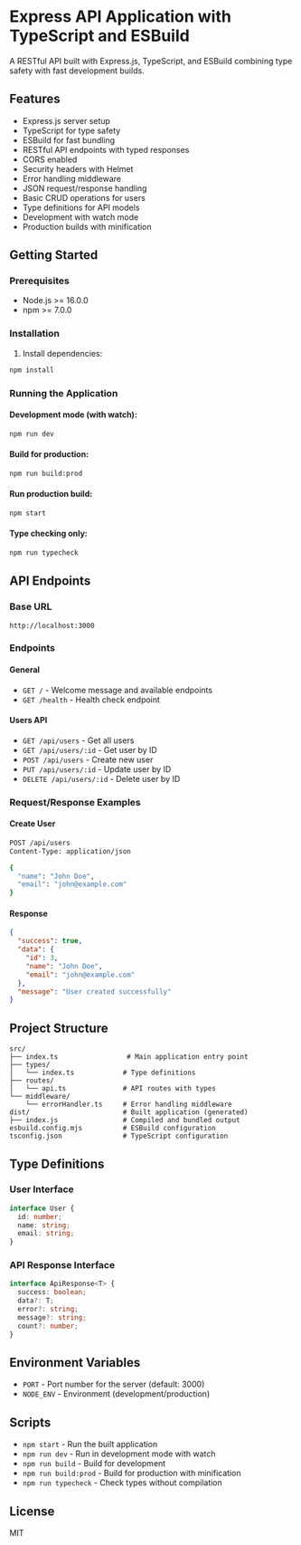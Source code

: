 # Express API Application with TypeScript and ESBuild

A RESTful API built with Express.js, TypeScript, and ESBuild combining type safety with fast development builds.

## Features

- Express.js server setup
- TypeScript for type safety
- ESBuild for fast bundling
- RESTful API endpoints with typed responses
- CORS enabled
- Security headers with Helmet
- Error handling middleware
- JSON request/response handling
- Basic CRUD operations for users
- Type definitions for API models
- Development with watch mode
- Production builds with minification

## Getting Started

### Prerequisites

- Node.js >= 16.0.0
- npm >= 7.0.0

### Installation

1. Install dependencies:
```bash
npm install
```

### Running the Application

#### Development mode (with watch):
```bash
npm run dev
```

#### Build for production:
```bash
npm run build:prod
```

#### Run production build:
```bash
npm start
```

#### Type checking only:
```bash
npm run typecheck
```

## API Endpoints

### Base URL
```
http://localhost:3000
```

### Endpoints

#### General
- `GET /` - Welcome message and available endpoints
- `GET /health` - Health check endpoint

#### Users API
- `GET /api/users` - Get all users
- `GET /api/users/:id` - Get user by ID
- `POST /api/users` - Create new user
- `PUT /api/users/:id` - Update user by ID
- `DELETE /api/users/:id` - Delete user by ID

### Request/Response Examples

#### Create User
```bash
POST /api/users
Content-Type: application/json

{
  "name": "John Doe",
  "email": "john@example.com"
}
```

#### Response
```json
{
  "success": true,
  "data": {
    "id": 3,
    "name": "John Doe",
    "email": "john@example.com"
  },
  "message": "User created successfully"
}
```

## Project Structure

```
src/
├── index.ts                 # Main application entry point
├── types/
│   └── index.ts            # Type definitions
├── routes/
│   └── api.ts              # API routes with types
└── middleware/
    └── errorHandler.ts     # Error handling middleware
dist/                       # Built application (generated)
├── index.js                # Compiled and bundled output
esbuild.config.mjs          # ESBuild configuration
tsconfig.json               # TypeScript configuration
```

## Type Definitions

### User Interface
```typescript
interface User {
  id: number;
  name: string;
  email: string;
}
```

### API Response Interface
```typescript
interface ApiResponse<T> {
  success: boolean;
  data?: T;
  error?: string;
  message?: string;
  count?: number;
}
```

## Environment Variables

- `PORT` - Port number for the server (default: 3000)
- `NODE_ENV` - Environment (development/production)

## Scripts

- `npm start` - Run the built application
- `npm run dev` - Run in development mode with watch
- `npm run build` - Build for development
- `npm run build:prod` - Build for production with minification
- `npm run typecheck` - Check types without compilation

## License

MIT

